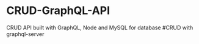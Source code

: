 # CRUD-GraphQL-API
CRUD API built with GraphQL, Node and MySQL for database
#CRUD with graphql-server
